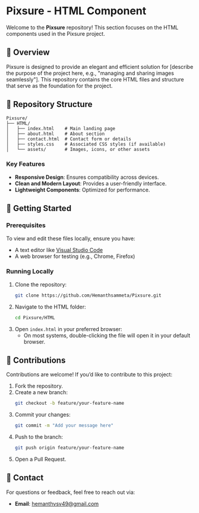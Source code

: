 # Pixsure - HTML Component

Welcome to the **Pixsure** repository! This section focuses on the HTML components used in the Pixsure project.

## 📖 Overview

Pixsure is designed to provide an elegant and efficient solution for [describe the purpose of the project here, e.g., "managing and sharing images seamlessly"]. This repository contains the core HTML files and structure that serve as the foundation for the project.

## 📂 Repository Structure

```plaintext
Pixsure/
├── HTML/
│   ├── index.html    # Main landing page
│   ├── about.html    # About section
│   ├── contact.html  # Contact form or details
│   ├── styles.css    # Associated CSS styles (if available)
│   └── assets/       # Images, icons, or other assets
```

### Key Features
- **Responsive Design**: Ensures compatibility across devices.
- **Clean and Modern Layout**: Provides a user-friendly interface.
- **Lightweight Components**: Optimized for performance.

## 🚀 Getting Started

### Prerequisites
To view and edit these files locally, ensure you have:
- A text editor like [Visual Studio Code](https://code.visualstudio.com/)
- A web browser for testing (e.g., Chrome, Firefox)

### Running Locally
1. Clone the repository:
   ```bash
   git clone https://github.com/Hemanthsammeta/Pixsure.git
   ```
2. Navigate to the HTML folder:
   ```bash
   cd Pixsure/HTML
   ```
3. Open `index.html` in your preferred browser:
   - On most systems, double-clicking the file will open it in your default browser.

## 🌟 Contributions

Contributions are welcome! If you’d like to contribute to this project:
1. Fork the repository.
2. Create a new branch:
   ```bash
   git checkout -b feature/your-feature-name
   ```
3. Commit your changes:
   ```bash
   git commit -m "Add your message here"
   ```
4. Push to the branch:
   ```bash
   git push origin feature/your-feature-name
   ```
5. Open a Pull Request.

## 📧 Contact

For questions or feedback, feel free to reach out via:
- **Email**: hemanthvsv49@gmail.com
